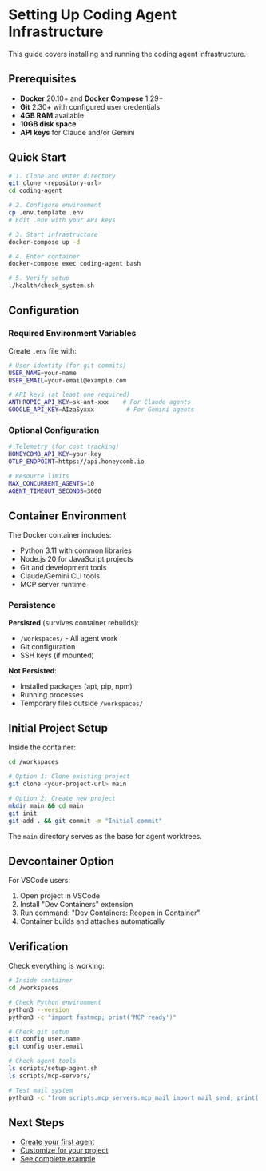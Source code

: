 # Setting Up Coding Agent Infrastructure

This guide covers installing and running the coding agent infrastructure.

## Prerequisites

- **Docker** 20.10+ and **Docker Compose** 1.29+
- **Git** 2.30+ with configured user credentials
- **4GB RAM** available
- **10GB disk space**
- **API keys** for Claude and/or Gemini

## Quick Start

```bash
# 1. Clone and enter directory
git clone <repository-url>
cd coding-agent

# 2. Configure environment
cp .env.template .env
# Edit .env with your API keys

# 3. Start infrastructure
docker-compose up -d

# 4. Enter container
docker-compose exec coding-agent bash

# 5. Verify setup
./health/check_system.sh
```

## Configuration

### Required Environment Variables

Create `.env` file with:
```bash
# User identity (for git commits)
USER_NAME=your-name
USER_EMAIL=your-email@example.com

# API keys (at least one required)
ANTHROPIC_API_KEY=sk-ant-xxx    # For Claude agents
GOOGLE_API_KEY=AIzaSyxxx         # For Gemini agents
```

### Optional Configuration

```bash
# Telemetry (for cost tracking)
HONEYCOMB_API_KEY=your-key
OTLP_ENDPOINT=https://api.honeycomb.io

# Resource limits
MAX_CONCURRENT_AGENTS=10
AGENT_TIMEOUT_SECONDS=3600
```

## Container Environment

The Docker container includes:
- Python 3.11 with common libraries
- Node.js 20 for JavaScript projects
- Git and development tools
- Claude/Gemini CLI tools
- MCP server runtime

### Persistence

**Persisted** (survives container rebuilds):
- `/workspaces/` - All agent work
- Git configuration
- SSH keys (if mounted)

**Not Persisted**:
- Installed packages (apt, pip, npm)
- Running processes
- Temporary files outside `/workspaces/`

## Initial Project Setup

Inside the container:

```bash
cd /workspaces

# Option 1: Clone existing project
git clone <your-project-url> main

# Option 2: Create new project
mkdir main && cd main
git init
git add . && git commit -m "Initial commit"
```

The `main` directory serves as the base for agent worktrees.

## Devcontainer Option

For VSCode users:
1. Open project in VSCode
2. Install "Dev Containers" extension
3. Run command: "Dev Containers: Reopen in Container"
4. Container builds and attaches automatically

## Verification

Check everything is working:

```bash
# Inside container
cd /workspaces

# Check Python environment
python3 --version
python3 -c "import fastmcp; print('MCP ready')"

# Check git setup
git config user.name
git config user.email

# Check agent tools
ls scripts/setup-agent.sh
ls scripts/mcp-servers/

# Test mail system
python3 -c "from scripts.mcp_servers.mcp_mail import mail_send; print('Mail system ready')"
```

## Next Steps

- [Create your first agent](agents.md)
- [Customize for your project](customization.md)
- [See complete example](examples/single-agent-task.md)
